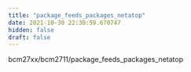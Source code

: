 ```yaml
---
title: "package_feeds_packages_netatop"
date: 2021-10-30 22:30:59.670747
hidden: false
draft: false
---
```


bcm27xx/bcm2711/package_feeds_packages_netatop

